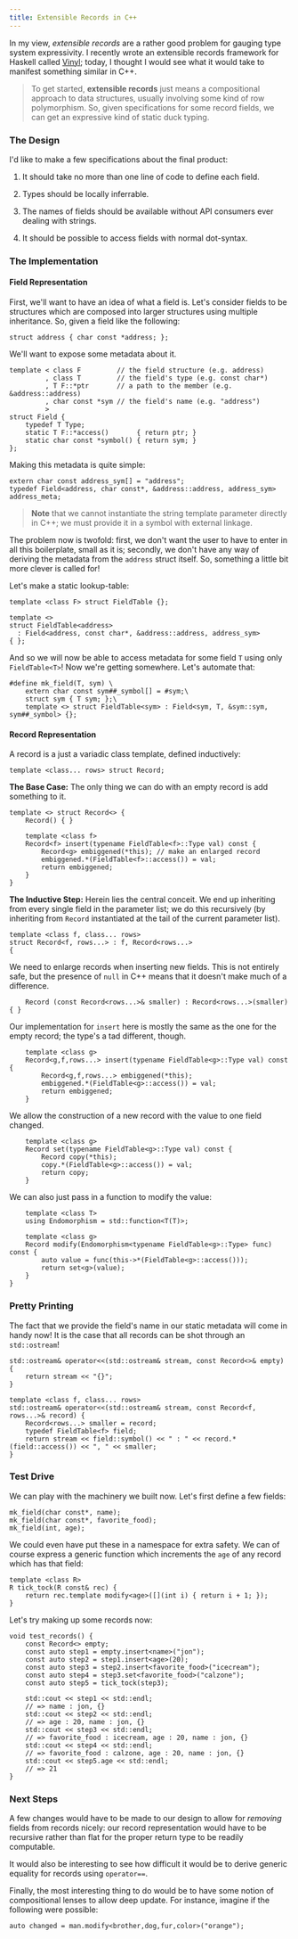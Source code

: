 ```yaml
---
title: Extensible Records in C++
---
```


In my view, *extensible records* are a rather good problem for gauging
type system expressivity. I recently wrote an extensible records
framework for Haskell called
[Vinyl](https://github.com/jonsterling/Vinyl); today, I thought I would
see what it would take to manifest something similar in C++.

<!--more-->

> To get started, **extensible records** just means a compositional
> approach to data structures, usually involving some kind of row
> polymorphism. So, given specifications for some record fields, we can
> get an expressive kind of static duck typing.

### The Design

I'd like to make a few specifications about the final product:

1. It should take no more than one line of code to define each field.

2. Types should be locally inferrable.

3. The names of fields should be available without API consumers ever
   dealing with strings.

4. It should be possible to access fields with normal dot-syntax.

### The Implementation

#### Field Representation

First, we'll want to have an idea of what a field is. Let's consider
fields to be structures which are composed into larger structures using
multiple inheritance. So, given a field like the following:

~~~~{.Cpp}
struct address { char const *address; };
~~~~

<!-- *---> We'll want to expose some metadata about it.

~~~~{.Cpp}
template < class F         // the field structure (e.g. address)
         , class T         // the field's type (e.g. const char*)
         , T F::*ptr       // a path to the member (e.g. &address::address)
         , char const *sym // the field's name (e.g. "address")
         >
struct Field {
    typedef T Type;
    static T F::*access()       { return ptr; }
    static char const *symbol() { return sym; }
};
~~~~

Making this metadata is quite simple:

~~~~{.Cpp}
extern char const address_sym[] = "address";
typedef Field<address, char const*, &address::address, address_sym> address_meta;
~~~~

<!-- _--->

> **Note** that we cannot instantiate the string template parameter
> directly in C++; we must provide it in a symbol with external linkage.

The problem now is twofold: first, we don't want the user to have to
enter in all this boilerplate, small as it is; secondly, we don't have any
way of deriving the metadata from the `address` struct itself. So,
something a little bit more clever is called for!

Let's make a static lookup-table:

~~~~{.Cpp}
template <class F> struct FieldTable {};

template <>
struct FieldTable<address>
  : Field<address, const char*, &address::address, address_sym>
{ };
~~~~

And so we will now be able to access metadata for some field `T` using
only `FieldTable<T>`! Now we're getting somewhere. Let's automate that:

~~~~{.Cpp}
#define mk_field(T, sym) \
    extern char const sym##_symbol[] = #sym;\
    struct sym { T sym; };\
    template <> struct FieldTable<sym> : Field<sym, T, &sym::sym, sym##_symbol> {};
~~~~

#### Record Representation

A record is a just a variadic class template, defined inductively:

~~~~{.Cpp}
template <class... rows> struct Record;
~~~~

**The Base Case:** The only thing we can do with an empty record is add
something to it.

~~~~{.Cpp}
template <> struct Record<> {
    Record() { }

    template <class f>
    Record<f> insert(typename FieldTable<f>::Type val) const {
        Record<g> embiggened(*this); // make an enlarged record
        embiggened.*(FieldTable<f>::access()) = val;
        return embiggened;
    }
}
~~~~


**The Inductive Step:** Herein lies the central conceit. We end up
inheriting from every single field in the parameter list; we do this
recursively (by inheriting from `Record` instantiated at the tail of the
current parameter list).

~~~~{.Cpp}
template <class f, class... rows>
struct Record<f, rows...> : f, Record<rows...>
{
~~~~

We need to enlarge records when inserting new fields. This is not
entirely safe, but the presence of `null` in C++ means that it doesn't
make much of a difference.

~~~~{.Cpp}
    Record (const Record<rows...>& smaller) : Record<rows...>(smaller) { }
~~~~

Our implementation for `insert` here is mostly the same as the one for
the empty record; the type's a tad different, though.

~~~~{.Cpp}
    template <class g>
    Record<g,f,rows...> insert(typename FieldTable<g>::Type val) const {
        Record<g,f,rows...> embiggened(*this);
        embiggened.*(FieldTable<g>::access()) = val;
        return embiggened;
    }

~~~~

We allow the construction of a new record with the value to one field
changed.

~~~~{.Cpp}
    template <class g>
    Record set(typename FieldTable<g>::Type val) const {
        Record copy(*this);
        copy.*(FieldTable<g>::access()) = val;
        return copy;
    }
~~~~

We can also just pass in a function to modify the value:

~~~~{.Cpp}
    template <class T>
    using Endomorphism = std::function<T(T)>;

    template <class g>
    Record modify(Endomorphism<typename FieldTable<g>::Type> func) const {
        auto value = func(this->*(FieldTable<g>::access()));
        return set<g>(value);
    }
}
~~~~

### Pretty Printing

The fact that we provide the field's name in our static metadata will
come in handy now! It is the case that all records can be shot through
an `std::ostream`!

~~~~{.Cpp}
std::ostream& operator<<(std::ostream& stream, const Record<>& empty) {
    return stream << "{}";
}

template <class f, class... rows>
std::ostream& operator<<(std::ostream& stream, const Record<f, rows...>& record) {
    Record<rows...> smaller = record;
    typedef FieldTable<f> field;
    return stream << field::symbol() << " : " << record.*(field::access()) << ", " << smaller;
}
~~~~


### Test Drive

We can play with the machinery we built now. Let's first define a few
fields:

~~~~{.Cpp}
mk_field(char const*, name);
mk_field(char const*, favorite_food);
mk_field(int, age);
~~~~

We could even have put these in a namespace for extra safety. We can of
course express a generic function which increments the `age` of any
record which has that field:

~~~~{.Cpp}
template <class R>
R tick_tock(R const& rec) {
    return rec.template modify<age>([](int i) { return i + 1; });
}
~~~~

Let's try making up some records now:

~~~~{.Cpp}
void test_records() {
    const Record<> empty;
    const auto step1 = empty.insert<name>("jon");
    const auto step2 = step1.insert<age>(20);
    const auto step3 = step2.insert<favorite_food>("icecream");
    const auto step4 = step3.set<favorite_food>("calzone");
    const auto step5 = tick_tock(step3);

    std::cout << step1 << std::endl;
    // => name : jon, {}
    std::cout << step2 << std::endl;
    // => age : 20, name : jon, {}
    std::cout << step3 << std::endl;
    // => favorite_food : icecream, age : 20, name : jon, {}
    std::cout << step4 << std::endl;
    // => favorite_food : calzone, age : 20, name : jon, {}
    std::cout << step5.age << std::endl;
    // => 21
}
~~~~


### Next Steps

A few changes would have to be made to our design to allow for
*removing* fields from records nicely: our record representation would
have to be recursive rather than flat for the proper return type to be
readily computable.

It would also be interesting to see how difficult it would be to
derive generic equality for records using `operator==`.

Finally, the most interesting thing to do would be to have some notion
of compositional lenses to allow deep update. For instance, imagine if
the following were possible:

~~~~{.Cpp}
auto changed = man.modify<brother,dog,fur,color>("orange");
~~~~

